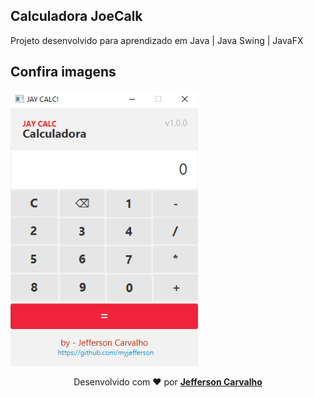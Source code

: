 <h2> Calculadora JoeCalk </h2>
<p> Projeto desenvolvido para aprendizado em Java | Java Swing | JavaFX </p>

<h2>Confira imagens</h2>
<img src="https://github.com/myjefferson/calculadora-jeffcalc-javafx/blob/master/src/main/resources/com/example/images/main.png" width="300px">

</hr>

<p align="center">Desenvolvido com ❤️ por <strong><a href="https://github.com/myjefferson">Jefferson Carvalho</a></strong></p>
